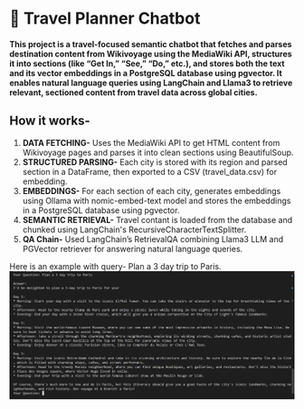 # 🤖 Travel Planner Chatbot
#### This project is a travel-focused semantic chatbot that fetches and parses destination content from Wikivoyage using the MediaWiki API, structures it into sections (like “Get In,” “See,” “Do,” etc.), and stores both the text and its vector embeddings in a PostgreSQL database using pgvector. It enables natural language queries using LangChain and Llama3 to retrieve relevant, sectioned content from travel data across global cities.

## How it works-
1. **DATA FETCHING-**  Uses the MediaWiki API to get HTML content from Wikivoyage pages and parses it into clean sections using BeautifulSoup.
2. **STRUCTURED PARSING-** Each city is stored with its region and parsed section in a DataFrame, then exported to a CSV (travel_data.csv) for embedding.
4. **EMBEDDINGS-** For each section of each city, generates embeddings using Ollama with nomic-embed-text model and stores the embeddings in a PostgreSQL database using pgvector.
5. **SEMANTIC RETRIEVAL-** Travel contant is loaded from the database and chunked using LangChain's RecursiveCharacterTextSplitter.
6. **QA Chain-** Used LangChain’s RetrievalQA combining Llama3 LLM and PGVector retriever for answering natural language queries.

Here is an example with query- Plan a 3 day trip to Paris.
![Image Alt Text](Example.png)
